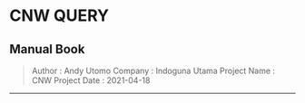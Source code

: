 # CNW QUERY

## Manual Book

> Author : Andy Utomo
> Company : Indoguna Utama
> Project Name : CNW Project
> Date : 2021-04-18

---
## 

<!--stackedit_data:
eyJoaXN0b3J5IjpbLTEzMjk4NDA0NDcsLTE4MjA4NzY1MTJdfQ
==
-->